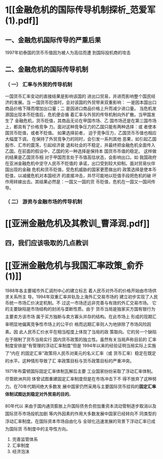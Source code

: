 # 1[[金融危机的国际传导机制探析_范爱军(1).pdf]]

## 一、金融危机国际传导的严重后果
1997年初泰国的货币币值因为被人为高估而遭 到国际投机商的攻击
## 二、金融危机的国际传导机制
### （ 一） 汇率与外贸的传导机制
一国货币汇率变动的直接结果是影响该国的 进出口贸易，并进而影响整个国民经济的发展。当 一国货币贬值时，会对该国的外贸带来双重影响： 一是因本国出口商品价格下降而增加出口量；二 是因进口商品价格上升而减少进口量。
当危机发源国出现本币贬值后，危机便会循 着汇率与外贸的传导机制向外扩散。当甲国发生了 金融危机，货币贬值，其商品无论在甲国市场、乙 国市场还是在第三国市场上，都具有了价格竞争 力。面对这种竞争压力的乙国只能有两种选择：或 者使本国货币贬值，或者不贬值。 如果选择前者， 迫于竞争压力，乙国货币币值也相应大幅度下调， 在保持了外贸竞争力的同时，会引发一系列其他 恶果，如引起乙国股市、汇市的震荡，引起经济衰 退和社会的不稳定，并最终把金融危机全面传入 乙国。在前面的假设中，乙国的另一种选择是保持本 国货币币值的稳定。 这样做的结果是乙国货币相 对于甲国而言处于币值高估状态，会影响出口。如 我国政府在亚洲金融危机中坚守人民币不贬值的 承诺，出口受到较大抑制。面对贸易伙伴国出现的金融 危机和货币贬值，受危机威胁的国家更愿做出的 政策选择是使本币贬值，以减缓危机对本国经济 的直接冲击，并尽可能地以贬值手段把危机的破 坏作用转嫁出去。其结果必然是：一国又一国的货 币贬值，危机在一国又一国间传导。
### （ 二） 游资与金融市场的传导机制

# [[亚洲金融危机及其教训_曹泽润.pdf]]

## 四，我们应该吸取的几点教训

# [[亚洲金融危机与我国汇率政策_俞乔(1)]]

1988年各主要城市外汇调剂中心的建立标志 着人民币对外币的价格开始由市场供求关系所主 导。1994年双重汇率并轨及上海外汇交易市场的 建立初步实现了人民币统一市场汇价决定机制。不 过这一市场还远非完善与有效的外汇交易市场。
它的主要缺陷是市场结构的封闭与垄断性质。由于 货币当局是独家买方国有银行为主要卖方该市场 属于买方独断与卖方寡头并存的结构。在此市场上 形成的现期汇率明显地偏离竞争性市场上的公平价 格而远期汇率则人为地排除了市场风险因素。因 此人民币汇价水平在相当程度上体现了当局的政 策取向。它的另一个缺陷在于限制了货币当局实行 国内货币政策的独立性。虽然有关当局声称目前的 汇率制度安排是“有管理的浮动汇率制度”但是 1994年以来的经验证明当局实际上实施了“内在 的固定汇率”政策将人民币对美元的名义汇率（或 货币汇率）稳定在既定的水平。这种情形导致了汇 率政策目标与货币政策目标的严重冲突。

1971年布雷顿国际固定汇率体制瓦解后主要 工业国家纷纷采取了浮动汇率体制。尽管欧洲共同 体曾试图重建固定汇率制度但是在市场冲击下不 得不放弃了这种努力。在70年代期间绝大多数发 展中国家仍然采用与主要国际货币挂钩的**固定汇率 体制试图达到稳定对外贸易的目的**。

80年代以 来由于国内通货膨胀上升国际债务负担加重资本流动管制逐步取消以及国际货币市场投机加剧 等内外因素的作用大多数发展中国家已经转向不 同类型的浮动汇率制度。在国际资本市场自由化与 全球化迅速发展的背景下浮动汇率已成为国际货 币制度中的主导性方向。

1. 完善监管体系
2. 汇率制度
3. 经济泡沫